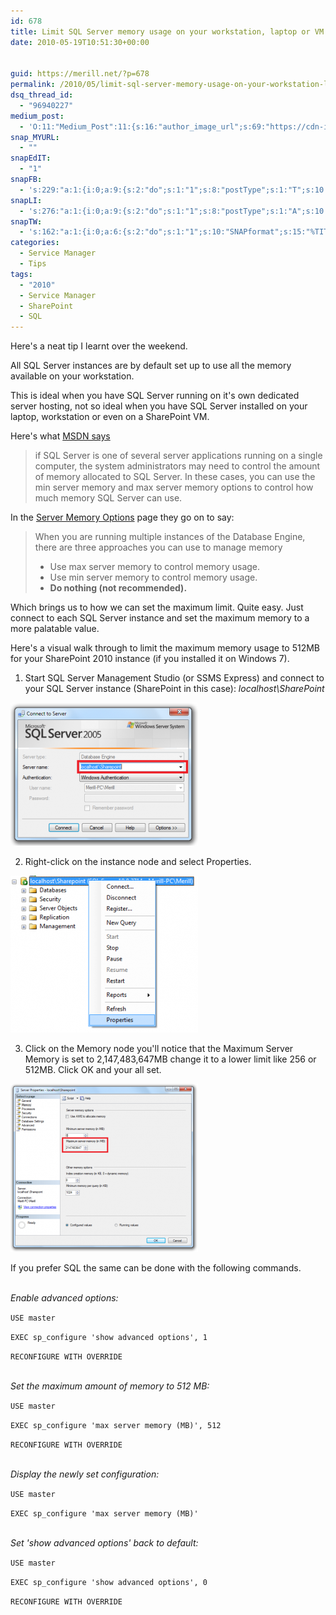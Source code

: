 ```yaml
---
id: 678
title: Limit SQL Server memory usage on your workstation, laptop or VM
date: 2010-05-19T10:51:30+00:00


guid: https://merill.net/?p=678
permalink: /2010/05/limit-sql-server-memory-usage-on-your-workstation-laptop-or-vm/
dsq_thread_id:
  - "96940227"
medium_post:
  - 'O:11:"Medium_Post":11:{s:16:"author_image_url";s:69:"https://cdn-images-1.medium.com/fit/c/200/200/0*nOSMyIhdQJ9325FH.jpeg";s:10:"author_url";s:26:"https://medium.com/@merill";s:11:"byline_name";N;s:12:"byline_email";N;s:10:"cross_link";s:2:"no";s:2:"id";s:12:"858150825d98";s:21:"follower_notification";s:3:"yes";s:7:"license";s:19:"all-rights-reserved";s:14:"publication_id";s:12:"99858869fb3c";s:6:"status";s:6:"public";s:3:"url";s:102:"https://medium.com/@merill/limit-sql-server-memory-usage-on-your-workstation-laptop-or-vm-858150825d98";}'
snap_MYURL:
  - ""
snapEdIT:
  - "1"
snapFB:
  - 's:229:"a:1:{i:0;a:9:{s:2:"do";s:1:"1";s:8:"postType";s:1:"T";s:10:"AttachPost";s:1:"2";s:10:"SNAPformat";s:10:"%FULLTEXT%";s:9:"isAutoImg";s:1:"A";s:8:"imgToUse";s:0:"";s:9:"isAutoURL";s:1:"A";s:8:"urlToUse";s:0:"";s:4:"doFB";s:1:"1";}}";'
snapLI:
  - 's:276:"a:1:{i:0;a:9:{s:2:"do";s:1:"1";s:8:"postType";s:1:"A";s:10:"SNAPformat";s:41:"New post has been published on %SITENAME%";s:12:"liMsgFormatT";s:14:"{Blog} %TITLE%";s:9:"isAutoImg";s:1:"A";s:8:"imgToUse";s:0:"";s:9:"isAutoURL";s:1:"A";s:8:"urlToUse";s:0:"";s:4:"doLI";s:1:"1";}}";'
snapTW:
  - 's:162:"a:1:{i:0;a:6:{s:2:"do";s:1:"1";s:10:"SNAPformat";s:15:"%TITLE% - %URL%";s:8:"attchImg";s:1:"1";s:9:"isAutoImg";s:1:"A";s:8:"imgToUse";s:0:"";s:4:"doTW";s:1:"1";}}";'
categories:
  - Service Manager
  - Tips
tags:
  - "2010"
  - Service Manager
  - SharePoint
  - SQL
---
```

Here's a neat tip I learnt over the weekend.

All SQL Server instances are by default set up to use all the memory available on your workstation.

This is ideal when you have SQL Server running on it's own <a style="text-decoration: none;" href="https://www.servermania.com/dedicated-servers-hosting.htm">dedicated server hosting</a>, not so ideal when you have SQL Server installed on your laptop, workstation or even on a SharePoint VM.

Here's what <a href="http://msdn.microsoft.com/en-us/library/ms180797.aspx">MSDN says</a>
<blockquote>if SQL Server is one of several server applications running on a single computer, the system administrators may need to control the amount of memory allocated to SQL Server. In these cases, you can use the min server memory and max server memory options to control how much memory SQL Server can use.</blockquote>
In the <a href="http://msdn.microsoft.com/en-us/library/ms178067.aspx">Server Memory Options</a> page they go on to say:
<blockquote>When you are running multiple instances of the Database Engine, there are three approaches you can use to manage memory
<ul>
	<li>Use max server memory to control memory usage.</li>
	<li>Use min server memory to control memory usage.</li>
	<li><strong>Do nothing (not recommended).</strong></li>
</ul>
</blockquote>
Which brings us to how we can set the maximum limit. Quite easy. Just connect to each SQL Server instance and set the maximum memory to a more palatable value.

Here's a visual walk through to limit the maximum memory usage to 512MB for your SharePoint 2010 instance (if you installed it on Windows 7).

1. Start SQL Server Management Studio (or SSMS Express) and connect to your SQL Server instance (SharePoint in this case): <em>localhost\SharePoint</em>

<em> </em> <a href="https://merill.net/wp-content/uploads/2010/05/SqlServerConnectSharePoint.png"><img class="alignnone size-medium wp-image-681" title="SqlServerConnectSharePoint" src="/wp-content/uploads/2010/05/SqlServerConnectSharePoint-300x229.png" alt="" width="300" height="229" /></a>

2. Right-click on the instance node and select Properties.

<a href="https://merill.net/wp-content/uploads/2010/05/SqlServer-Properties.png"><img class="alignnone size-medium wp-image-683" title="SqlServer-Properties" src="/wp-content/uploads/2010/05/SqlServer-Properties-300x251.png" alt="" width="300" height="251" /></a>

3. Click on the Memory node you'll notice that the Maximum Server Memory is set to 2,147,483,647MB change it to a lower limit like 256 or 512MB. Click OK and your all set.

<a href="https://merill.net/wp-content/uploads/2010/05/SqlServer-Memory.png"><img class="alignnone size-medium wp-image-682" title="SqlServer-Memory" src="/wp-content/uploads/2010/05/SqlServer-Memory-300x269.png" alt="" width="300" height="269" /></a>

If you prefer SQL the same can be done with the following commands.

<br/><em>Enable advanced options:</em>

<code>USE master </code>

<code>EXEC sp_configure 'show advanced options', 1 </code>

<code>RECONFIGURE WITH OVERRIDE</code>

<br/><em>Set the maximum amount of memory to 512 MB:</em>

<code>USE master </code>

<code>EXEC sp_configure 'max server memory (MB)', 512 </code>

<code>RECONFIGURE WITH OVERRIDE</code>

<br/><em>Display the newly set configuration:</em>

<code>USE master </code>

<code>EXEC sp_configure 'max server memory (MB)' </code>

<br/><em>Set 'show advanced options' back to default:</em>

<code>USE master </code>

<code>EXEC sp_configure 'show advanced options', 0 </code>

<code>RECONFIGURE WITH OVERRIDE</code>